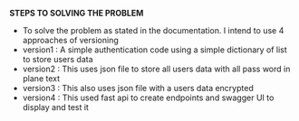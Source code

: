 **STEPS TO SOLVING THE PROBLEM**
 - To solve the problem as stated in the documentation.
 I intend to use 4 approaches of versioning
  - version1 : A simple authentication code using a simple dictionary of list to store users data
  - version2 : This uses json file to store all users data with all pass word in plane text
  - version3 : This also uses json file with a users data encrypted
  - version4 : This used fast api to create endpoints and swagger UI to display and test it
